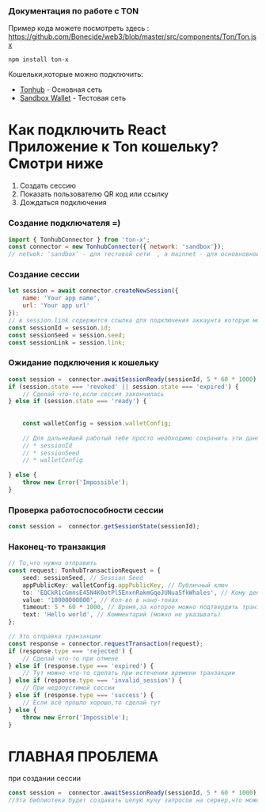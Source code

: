 ###  Документация по работе с TON
Пример кода можете посмотреть здесь : https://github.com/Bonecide/web3/blob/master/src/components/Ton/Ton.jsx
```
npm install ton-x
```
Кошельки,которые можно подключить:
* [Tonhub](https://tonhub.com) - Основная сеть
* [Sandbox Wallet](https://test.tonhub.com) - Тестовая сеть

# Как подключить React Приложение к Ton кошельку? Смотри ниже


1) Создать сессию
2) Показать пользователю QR код или ссылку
3) Дождаться подключения

### Создание подключателя =)

```javascript
import { TonhubConnector } from 'ton-x';
const connector = new TonhubConnector({ network: 'sandbox'}); 
// netwok: 'sandbox' - для тестовой сети  , а mainnet - для основновной
``` 

### Создание сессии

```javascript
let session = await connector.createNewSession({
    name: 'Your app name',
    url: 'Your app url'
});
// в session.link содержится ссылка для подключения аккаунта которую можно запихнуть в QR код 
const sessionId = session.id;
const sessionSeed = session.seed;
const sessionLink = session.link;
```

### Ожидание подключения к кошельку

```typescript
const session =  connector.awaitSessionReady(sessionId, 5 * 60 * 1000); // 5 минут на то,чтобы человек смог подключить,после всего по этому поводу будет комментарий от меня.
if (session.state === 'revoked' || session.state === 'expired') {
    // Сделай что-то,если сессия закончилась
} else if (session.state === 'ready') {
    
    
    const walletConfig = session.walletConfig;
    
    // Для дальнейшей работый тебе просто необходимо сохранить эти данные :
    // * sessionId
    // * sessionSeed
    // * walletConfig
    
} else {
    throw new Error('Impossible');
}
```

### Проверка работоспособности сессии

```typescript
const session =  connector.getSessionState(sessionId);
```

### Наконец-то транзакция

```typescript
// То,что нужно отправить
const request: TonhubTransactionRequest = {
    seed: sessionSeed, // Session Seed
    appPublicKey: walletConfig.appPublicKey, // Публичный ключ
    to: 'EQCkR1cGmnsE45N4K0otPl5EnxnRakmGqeJUNua5fkWhales', // Кому денюжки?
    value: '10000000000', // Кол-во в нано-тонах
    timeout: 5 * 60 * 1000, // Время,за которое можно подтвердить транзакцию
    text: 'Hello world', // Комментарий (можно не указывать)
};

// Это отправка транзакции
const response = connector.requestTransaction(request);
if (response.type === 'rejected') {
    // Сделай что-то при отмене
} else if (response.type === 'expired') {
    // Тут можно что-то сделать при истечении времени транзакции
} else if (response.type === 'invalid_session') {
    // При недопустимой сессии
} else if (response.type === 'success') {
    // Если всё прошло хорошо,то сделай тут 
} else {
    throw new Error('Impossible');
}
```
# ГЛАВНАЯ ПРОБЛЕМА 
при создании сессии 
```javascript
const session =  connector.awaitSessionReady(sessionId, 5 * 60 * 1000);
//Эта библиотека будет создавать целую кучу запросов на сервер,что может сделать реакту плохо,запросы перестают создаваться после того как пройдёт время,которое вы указали при создании сессии,но тогда подключения аккаунта будет невозможно 
